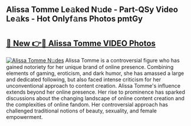 ## Alissa Tomme Le𝚊ked N𝚞de - Part-QSy Video Le𝚊ks - Hot Onlyf𝚊ns Photos pmtGy

# <h2><a href="http://ab1811.deff.icu/?id=Alissa+Tomme">🔗 New 👉🔴 Alissa Tomme VIDEO Photos</a></h2>

[![Alissa Tomme N𝚞des](https://i.imgur.com/rIISA9y.gif)](http://ab1811.deff.icu/?id=Alissa+Tomme)
Alissa Tomme is a controversial figure who has gained notoriety for her unique brand of online presence. Combining elements of gaming, eroticism, and dark humor, she has amassed a large and dedicated following, but also faced intense criticism for her unconventional approach to content creation. Alissa Tomme's influence extends beyond her online presence. Her rise to prominence has sparked discussions about the changing landscape of online content creation and the complexities of online fandom. Her controversial approach has challenged traditional notions of beauty, sexuality, and female empowerment.
